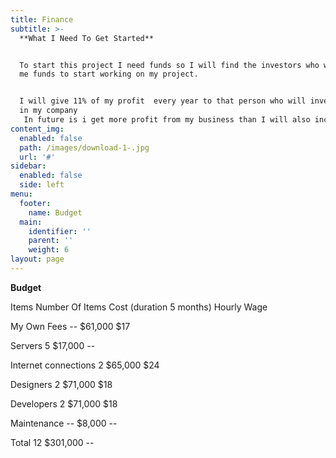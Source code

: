 ```yaml
---
title: Finance
subtitle: >-
  **What I Need To Get Started**


  To start this project I need funds so I will find the investors who will give
  me funds to start working on my project.


  I will give 11% of my profit  every year to that person who will invest money
  in my company
   In future is i get more profit from my business than I will also increase the profit of investors
content_img:
  enabled: false
  path: /images/download-1-.jpg
  url: '#'
sidebar:
  enabled: false
  side: left
menu:
  footer:
    name: Budget
  main:
    identifier: ''
    parent: ''
    weight: 6
layout: page
---
```

**Budget**

Items	                         Number Of  Items	      Cost (duration 5 months)	        Hourly Wage

My Own Fees                  	--	                              $61,000                         	     $17 

Servers	                                5	                              $17,000 	                              --

Internet connections	       2	                              $65,000                       	     $24 

Designers	                       2                                     $71,000 	                             $18 

Developers	                       2	                              $71,000 	                             $18 

Maintenance                        --	                             $8,000 	                              --

Total	                            12	                             $301,000 	                              --

